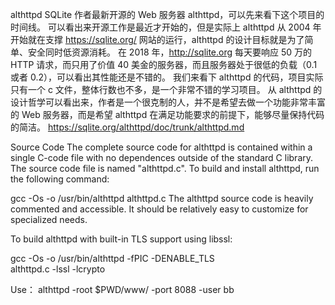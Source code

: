 althttpd
SQLite 作者最新开源的 Web 服务器 althttpd，可以先来看下这个项目的时间线。
可以看出来开源工作是最近才开始的，但是实际上 althttpd 从 2004 年开始就在支撑 https://sqlite.org/ 网站的运行，althttpd 的设计目标就是为了简单、安全同时低资源消耗。
在 2018 年，http://sqlite.org 每天要响应 50 万的 HTTP 请求，而只用了价值 40 美金的服务器，而且服务器处于很低的负载（0.1 或者 0.2），可以看出其性能还是不错的。
我们来看下 althttpd 的代码，项目实际只有一个 c 文件，整体行数也不多，是一个非常不错的学习项目。
从 althttpd 的设计哲学可以看出来，作者是一个很克制的人，并不是希望去做一个功能非常丰富的 Web 服务器，而是希望 althttpd 在满足功能要求的前提下，能够尽量保持代码的简洁。
https://sqlite.org/althttpd/doc/trunk/althttpd.md

Source Code
The complete source code for althttpd is contained within a single C-code file with no dependences outside of the standard C library. The source code file is named "althttpd.c". To build and install althttpd, run the following command:

 gcc -Os -o /usr/bin/althttpd althttpd.c
The althttpd source code is heavily commented and accessible. It should be relatively easy to customize for specialized needs.

To build althttpd with built-in TLS support using libssl:

gcc -Os -o /usr/bin/althttpd -fPIC -DENABLE_TLS \
althttpd.c -lssl -lcrypto

Use：
althttpd -root $PWD/www/ -port 8088 -user bb